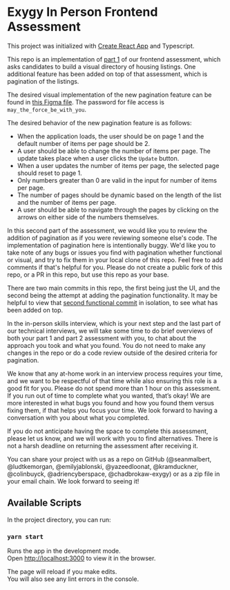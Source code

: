 # Exygy In Person Frontend Assessment

This project was initialized with [Create React App](https://github.com/facebook/create-react-app) and Typescript.

This repo is an implementation of [part 1](https://github.com/Exygy/frontend-assessment-part-1/blob/main/README.md) of our frontend assessment, which asks candidates to build a visual directory of housing listings. One additional feature has been added on top of that assessment, which is pagination of the listings.

The desired visual implementation of the new pagination feature can be found in [this Figma file](https://www.figma.com/file/mhBuGnbhoXYbbVhMkCsDqm/Frontend-Skills-Assessment-Part-2?node-id=0%3A1&t=7y3TtrYNnA6nNyxK-1). The password for file access is `may_the_force_be_with_you`.

The desired behavior of the new pagination feature is as follows:

- When the application loads, the user should be on page 1 and the default number of items per page should be 2.
- A user should be able to change the number of items per page. The update takes place when a user clicks the `Update` button.
- When a user updates the number of items per page, the selected page should reset to page 1.
- Only numbers greater than 0 are valid in the input for number of items per page.
- The number of pages should be dynamic based on the length of the list and the number of items per page.
- A user should be able to navigate through the pages by clicking on the arrows on either side of the numbers themselves.

In this second part of the assessment, we would like you to review the addition of pagination as if you were reviewing someone else's code. The implementation of pagination here is intentionally buggy. We'd like you to take note of any bugs or issues you find with pagination whether functional or visual, and try to fix them in your local clone of this repo. Feel free to add comments if that's helpful for you. Please do not create a public fork of this repo, or a PR in this repo, but use this repo as your base.

There are two main commits in this repo, the first being just the UI, and the second being the attempt at adding the pagination functionality. It may be helpful to view that [second functional commit](https://github.com/Exygy/frontend-assessment-part2/commit/f6594fe94eb794865840d25bdfa4edbd6044f24b) in isolation, to see what has been added on top.

In the in-person skills interview, which is your next step and the last part of our technical interviews, we will take some time to do brief overviews of both your part 1 and part 2 assessment with you, to chat about the approach you took and what you found. You do not need to make any changes in the repo or do a code review outside of the desired criteria for pagination.

We know that any at-home work in an interview process requires your time, and we want to be respectful of that time while also ensuring this role is a good fit for you. Please do not spend more than 1 hour on this assessment. If you run out of time to complete what you wanted, that’s okay! We are more interested in what bugs you found and how you found them versus fixing them, if that helps you focus your time. We look forward to having a conversation with you about what you completed.

If you do not anticipate having the space to complete this assessment, please let us know, and we will work with you to find alternatives. There is not a harsh deadline on returning the assessment after receiving it.

You can share your project with us as a repo on GitHub (@seanmalbert, @ludtkemorgan, @emilyjablonski, @yazeedloonat, @kramduckner, @colinbuyck, @adriencyberspace, @chadbrokaw-exygy) or as a zip file in your email chain. We look forward to seeing it!

## Available Scripts

In the project directory, you can run:

### `yarn start`

Runs the app in the development mode.\
Open [http://localhost:3000](http://localhost:3000) to view it in the browser.

The page will reload if you make edits.\
You will also see any lint errors in the console.
